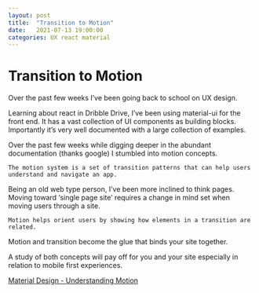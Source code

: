 ```yaml
---
layout: post
title:  "Transition to Motion"
date:   2021-07-13 19:00:00
categories: UX react material
---
```

# Transition to Motion

Over the past few weeks I’ve been going back to school on UX design. 

Learning about react in Dribble Drive, I’ve been using material-ui for the front end. It has a vast collection of UI components as building blocks.  Importantly it’s very well documented with a large collection of examples.

Over the past few weeks while digging deeper in the abundant documentation (thanks google) I stumbled into motion concepts.

`The motion system is a set of transition patterns that can help users understand and navigate an app.`

Being an old web type person, I’ve been more inclined to think pages. Moving toward ‘single page site’ requires a change in mind set when moving users through a site. 

`Motion helps orient users by showing how elements in a transition are related.`

Motion and transition become the glue that binds your site together. 

A study of both concepts will pay off for you and your site especially in relation to mobile first experiences.

[Material Design - Understanding Motion](https://material.io/design/motion/understanding-motion.html)
